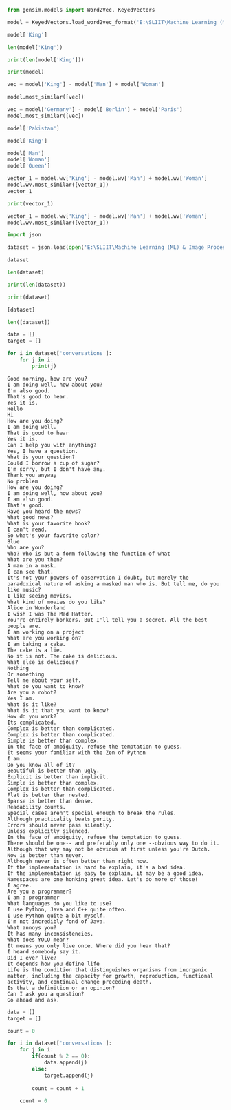 

```python
from gensim.models import Word2Vec, KeyedVectors
```


```python
model = KeyedVectors.load_word2vec_format('E:\SLIIT\Machine Learning (ML) & Image Processing (IP)\Day 12\GoogleNews-vectors-negative300.bin', binary = True, limit = 100000)
```


```python
model['King']
```


```python
len(model['King'])
```


```python
print(len(model['King']))
```


```python
print(model)
```


```python
vec = model['King'] - model['Man'] + model['Woman']
```


```python
model.most_similar([vec])
```


```python
vec = model['Germany'] - model['Berlin'] + model['Paris']
model.most_similar([vec])
```


```python
model['Pakistan']
```


```python
model['King']
```


```python
model['Man']
model['Woman']
model['Queen']

```


```python
vector_1 = model.wv['King'] - model.wv['Man'] + model.wv['Woman']
model.wv.most_similar([vector_1])
vector_1

```


```python
print(vector_1)
```


```python
vector_1 = model.wv['King'] - model.wv['Man'] + model.wv['Woman']
model.wv.most_similar([vector_1])
```


```python
import json
```


```python
dataset = json.load(open('E:\SLIIT\Machine Learning (ML) & Image Processing (IP)\Day 12\conversation.json'))
```


```python
dataset
```


```python
len(dataset)
```


```python
print(len(dataset))
```


```python
print(dataset)
```


```python
[dataset]
```


```python
len([dataset])
```


```python
data = []
target = []

for i in dataset['conversations']:
    for j in i:
        print(j)
```

    Good morning, how are you?
    I am doing well, how about you?
    I'm also good.
    That's good to hear.
    Yes it is.
    Hello
    Hi
    How are you doing?
    I am doing well.
    That is good to hear
    Yes it is.
    Can I help you with anything?
    Yes, I have a question.
    What is your question?
    Could I borrow a cup of sugar?
    I'm sorry, but I don't have any.
    Thank you anyway
    No problem
    How are you doing?
    I am doing well, how about you?
    I am also good.
    That's good.
    Have you heard the news?
    What good news?
    What is your favorite book?
    I can't read.
    So what's your favorite color?
    Blue
    Who are you?
    Who? Who is but a form following the function of what
    What are you then?
    A man in a mask.
    I can see that.
    It's not your powers of observation I doubt, but merely the paradoxical nature of asking a masked man who is. But tell me, do you like music?
    I like seeing movies.
    What kind of movies do you like?
    Alice in Wonderland
    I wish I was The Mad Hatter.
    You're entirely bonkers. But I'll tell you a secret. All the best people are.
    I am working on a project
    What are you working on?
    I am baking a cake.
    The cake is a lie.
    No it is not. The cake is delicious.
    What else is delicious?
    Nothing
    Or something
    Tell me about your self.
    What do you want to know?
    Are you a robot?
    Yes I am.
    What is it like?
    What is it that you want to know?
    How do you work?
    Its complicated.
    Complex is better than complicated.
    Complex is better than complicated.
    Simple is better than complex.
    In the face of ambiguity, refuse the temptation to guess.
    It seems your familiar with the Zen of Python
    I am.
    Do you know all of it?
    Beautiful is better than ugly.
    Explicit is better than implicit.
    Simple is better than complex.
    Complex is better than complicated.
    Flat is better than nested.
    Sparse is better than dense.
    Readability counts.
    Special cases aren't special enough to break the rules.
    Although practicality beats purity.
    Errors should never pass silently.
    Unless explicitly silenced.
    In the face of ambiguity, refuse the temptation to guess.
    There should be one-- and preferably only one --obvious way to do it.
    Although that way may not be obvious at first unless you're Dutch.
    Now is better than never.
    Although never is often better than right now.
    If the implementation is hard to explain, it's a bad idea.
    If the implementation is easy to explain, it may be a good idea.
    Namespaces are one honking great idea. Let's do more of those!
    I agree.
    Are you a programmer?
    I am a programmer
    What languages do you like to use?
    I use Python, Java and C++ quite often.
    I use Python quite a bit myself.
    I'm not incredibly fond of Java.
    What annoys you?
    It has many inconsistencies.
    What does YOLO mean?
    It means you only live once. Where did you hear that?
    I heard somebody say it.
    Did I ever live?
    It depends how you define life
    Life is the condition that distinguishes organisms from inorganic matter, including the capacity for growth, reproduction, functional activity, and continual change preceding death.
    Is that a definition or an opinion?
    Can I ask you a question?
    Go ahead and ask.
    


```python
data = []
target = []

count = 0

for i in dataset['conversations']:
    for j in i:
        if(count % 2 == 0):
            data.append(j)
        else:
            target.append(j)
        
        count = count + 1
        
    count = 0    
```


```python

```
